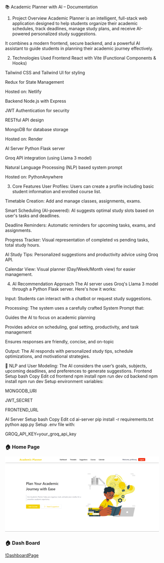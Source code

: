 📚 Academic Planner with AI – Documentation

1. Project Overview
   Academic Planner is an intelligent, full-stack web application designed to help students organize their academic schedules, track deadlines, manage study plans, and receive AI-powered personalized study suggestions.

It combines a modern frontend, secure backend, and a powerful AI assistant to guide students in planning their academic journey effectively.

2. Technologies Used
   Frontend
   React with Vite (Functional Components & Hooks)

Tailwind CSS and Tailwind UI for styling

Redux for State Management

Hosted on: Netlify

Backend
Node.js with Express

JWT Authentication for security

RESTful API design

MongoDB for database storage

Hosted on: Render

AI Server
Python Flask server

Groq API integration (using Llama 3 model)

Natural Language Processing (NLP) based system prompt

Hosted on: PythonAnywhere

3. Core Features
   User Profiles:
   Users can create a profile including basic student information and enrolled course list.

Timetable Creation:
Add and manage classes, assignments, exams.

Smart Scheduling (AI-powered):
AI suggests optimal study slots based on user's tasks and deadlines.

Deadline Reminders:
Automatic reminders for upcoming tasks, exams, and assignments.

Progress Tracker:
Visual representation of completed vs pending tasks, total study hours.

AI Study Tips:
Personalized suggestions and productivity advice using Groq API.

Calendar View:
Visual planner (Day/Week/Month view) for easier management.

4. AI Recommendation Approach
   The AI server uses Groq's Llama 3 model through a Python Flask server. Here's how it works:

Input:
Students can interact with a chatbot or request study suggestions.

Processing:
The system uses a carefully crafted System Prompt that:

Guides the AI to focus on academic planning

Provides advice on scheduling, goal setting, productivity, and task management

Ensures responses are friendly, concise, and on-topic

Output:
The AI responds with personalized study tips, schedule optimizations, and motivational strategies.

🧠 NLP and User Modeling:
The AI considers the user’s goals, subjects, upcoming deadlines, and preferences to generate suggestions.
Frontend Setup
bash
Copy
Edit
cd frontend
npm install
npm run dev
cd backend
npm install
npm run dev
Setup environment variables:

MONGODB_URI

JWT_SECRET

FRONTEND_URL

AI Server Setup
bash
Copy
Edit
cd ai-server
pip install -r requirements.txt
python app.py
Setup .env file with:

GROQ_API_KEY=your_groq_api_key

### 🏠 Home Page

![HomePage](./screenshots/Screenshot%202025-04-27%20105431.png)

### 🏠 Dash Board

[!DashboardPage](./screenshots/image3.png)

<!-- ### 🏠 Dash Board

[!DashboardPage](./screenshots/image4.png)

### 🏠 Dash Board

[!DashboardPage](./screenshots/image5.png)

### 🏠 Dash Board

[!DashboardPage](./screenshots/image2.png)

### 🏠 Dash Board

[!DashboardPage](./screenshots/image1.png) -->
